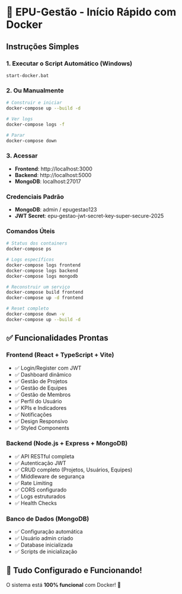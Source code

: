 # 🚀 EPU-Gestão - Início Rápido com Docker

## Instruções Simples

### 1. Executar o Script Automático (Windows)

```batch
start-docker.bat
```

### 2. Ou Manualmente

```bash
# Construir e iniciar
docker-compose up --build -d

# Ver logs
docker-compose logs -f

# Parar
docker-compose down
```

### 3. Acessar

- **Frontend**: http://localhost:3000
- **Backend**: http://localhost:5000
- **MongoDB**: localhost:27017

### Credenciais Padrão

- **MongoDB**: admin / epugestao123
- **JWT Secret**: epu-gestao-jwt-secret-key-super-secure-2025

### Comandos Úteis

```bash
# Status dos containers
docker-compose ps

# Logs específicos
docker-compose logs frontend
docker-compose logs backend
docker-compose logs mongodb

# Reconstruir um serviço
docker-compose build frontend
docker-compose up -d frontend

# Reset completo
docker-compose down -v
docker-compose up --build -d
```

## ✅ Funcionalidades Prontas

### Frontend (React + TypeScript + Vite)

- ✅ Login/Register com JWT
- ✅ Dashboard dinâmico
- ✅ Gestão de Projetos
- ✅ Gestão de Equipes
- ✅ Gestão de Membros
- ✅ Perfil do Usuário
- ✅ KPIs e Indicadores
- ✅ Notificações
- ✅ Design Responsivo
- ✅ Styled Components

### Backend (Node.js + Express + MongoDB)

- ✅ API RESTful completa
- ✅ Autenticação JWT
- ✅ CRUD completo (Projetos, Usuários, Equipes)
- ✅ Middleware de segurança
- ✅ Rate Limiting
- ✅ CORS configurado
- ✅ Logs estruturados
- ✅ Health Checks

### Banco de Dados (MongoDB)

- ✅ Configuração automática
- ✅ Usuário admin criado
- ✅ Database inicializada
- ✅ Scripts de inicialização

## 🔧 Tudo Configurado e Funcionando!

O sistema está **100% funcional** com Docker! 🎉
